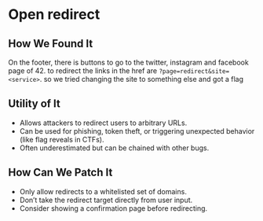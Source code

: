 # Open redirect

## How We Found It
On the footer, there is buttons to go to the twitter, instagram and facebook page of 42. to redirect the links in the href are `?page=redirect&site=<service>`. so we tried changing the site to something else and got a flag

## Utility of It
- Allows attackers to redirect users to arbitrary URLs.
- Can be used for phishing, token theft, or triggering unexpected behavior (like flag reveals in CTFs).
- Often underestimated but can be chained with other bugs.

## How Can We Patch It
- Only allow redirects to a whitelisted set of domains.
- Don’t take the redirect target directly from user input.
- Consider showing a confirmation page before redirecting.
